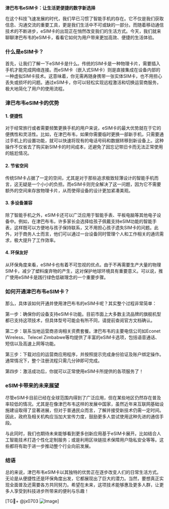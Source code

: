 **津巴布韦eSIM卡：让生活更便捷的数字新选择**

在这个科技飞速发展的时代，我们早已习惯了智能手机的存在。它不仅是我们获取信息、沟通交流的重要工具，更是我们生活中不可或缺的一部分。而随着移动通信技术的不断进步，eSIM卡的出现正在悄然改变我们的生活方式。今天，我们就来聊聊津巴布韦的eSIM卡，看看它如何为用户带来更加高效、便捷的生活体验。

### 什么是eSIM卡？

首先，让我们了解一下eSIM卡是什么。传统的SIM卡是一种物理卡片，需要插入手机才能完成网络连接。而eSIM卡（嵌入式SIM卡）则是直接集成在设备内部的一种虚拟SIM卡技术。这意味着，你无需再随身携带一张实体SIM卡，也不用担心丢失或损坏的问题。通过eSIM卡，你可以轻松实现远程激活和切换运营商服务，极大地简化了用户的使用流程。

### 津巴布韦eSIM卡的优势

#### 1. **便捷性**
对于经常旅行或者需要频繁更换手机的用户来说，eSIM卡的最大优势就在于它的便携性和灵活性。比如，在津巴布韦，如果你需要临时更换一部新手机，只需要通过手机上的设置功能，就可以快速将现有的电话号码和数据转移到新设备上。这种操作不仅省去了购买新SIM卡的时间成本，还避免了因忘记带旧卡而无法正常使用的尴尬情况。

#### 2. **节省空间**
传统SIM卡占据了一定的空间，尤其是对于那些追求极致轻薄设计的智能手机而言，这无疑是一个小小的负担。而eSIM卡则完全解决了这一问题，因为它不需要额外的空间来存放物理卡片，从而使得设备的设计更加紧凑美观。

#### 3. **多设备兼容**
除了智能手机之外，eSIM卡还可以广泛应用于智能手表、平板电脑等其他电子设备中。例如，在津巴布韦，许多家长会选择给孩子佩戴支持eSIM功能的智能手表，这样既可以方便地与孩子保持联系，又不用担心孩子遗失SIM卡的问题。此外，对于商务人士而言，他们可以通过一台设备同时管理个人和工作相关的通讯需求，极大提升了工作效率。

#### 4. **环保友好**
从环保角度来看，eSIM卡也有着不可忽视的优点。由于不再需要生产大量的物理SIM卡，减少了塑料废弃物的产生，这对保护地球环境具有重要意义。可以说，推广使用eSIM卡是践行绿色低碳理念的一个重要步骤。

### 如何开通津巴布韦eSIM卡？

那么，具体该如何开通并使用津巴布韦的eSIM卡呢？其实整个过程非常简单：

第一步：确保你的设备支持eSIM卡功能。目前市面上大多数主流品牌的旗舰机型都已支持这项技术，但具体型号可能会有所不同，请提前查阅官方文档确认。

第二步：联系当地运营商咨询相关资费套餐。津巴布韦的主要电信公司如Econet Wireless、Telecel Zimbabwe等均提供了丰富的eSIM卡选项，包括语音通话、短信以及高速上网等功能。

第三步：下载对应的运营商应用程序，并按照提示完成身份验证及账户绑定操作。通常情况下，整个注册流程只需几分钟即可完成。

第四步：激活成功后，你就可以正常使用eSIM卡所提供的各项服务了！

### eSIM卡带来的未来展望

尽管eSIM卡目前已经在全球范围内得到了广泛应用，但在某些地区仍然存在普及率较低的情况。尤其是在像津巴布韦这样的发展中国家，虽然近年来互联网基础设施建设取得了显著进展，但对于普通民众而言，了解并接受新技术仍需一定时间。因此，政府及相关机构应当加大宣传力度，鼓励更多人尝试使用这种先进的通信手段。

与此同时，我们也期待未来能够看到更多创新应用基于eSIM卡展开。比如结合人工智能技术打造个性化定制服务；或是利用区块链技术保障用户隐私安全等等。这些都将有助于进一步推动整个行业向前发展。

### 结语

总的来说，津巴布韦eSIM卡以其独特的优势正在逐步改变人们的日常生活方式。无论是从便捷性还是环保角度出发，它都展现出了巨大的潜力。当然，要想真正实现全面普及还需要各方共同努力。希望在未来，这项技术能够惠及更多人群，让更多人享受到科技进步所带来的便利与乐趣！

[TG💪+ @jx0703 ![Image](https://github.com/user-attachments/assets/dbca1d08-cadb-493c-b0ec-ad6f7a83f270)]